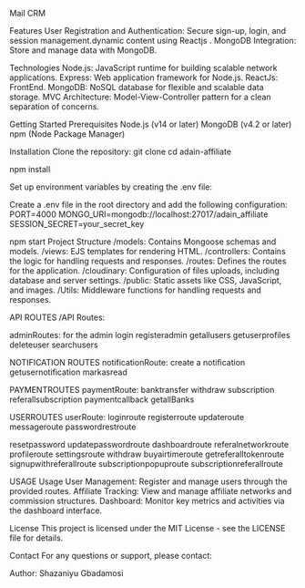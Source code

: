 Mail CRM



Features User Registration and Authentication: Secure sign-up, login, and session management.dynamic content using Reactjs . MongoDB Integration: Store and manage data with MongoDB.

Technologies Node.js: JavaScript runtime for building scalable network applications. Express: Web application framework for Node.js. ReactJs: FrontEnd. MongoDB: NoSQL database for flexible and scalable data storage. MVC Architecture: Model-View-Controller pattern for a clean separation of concerns.

Getting Started Prerequisites Node.js (v14 or later) MongoDB (v4.2 or later) npm (Node Package Manager)

Installation Clone the repository: git clone cd adain-affiliate

npm install

Set up environment variables by creating the .env file:

Create a .env file in the root directory and add the following configuration: PORT=4000 MONGO_URI=mongodb://localhost:27017/adain_affiliate SESSION_SECRET=your_secret_key

npm start
Project Structure /models: Contains Mongoose schemas and models. /views: EJS templates for rendering HTML. /controllers: Contains the logic for handling requests and responses. /routes: Defines the routes for the application. /cloudinary: Configuration of files uploads, including database and server settings. /public: Static assets like CSS, JavaScript, and images. /Utils: Middleware functions for handling requests and responses.

API ROUTES
/API Routes:

adminRoutes: for the admin login registeradmin getallusers getuserprofiles deleteuser searchusers

NOTIFICATION ROUTES
notificationRoute: create a notification getusernotification markasread

PAYMENTROUTES
paymentRoute: banktransfer withdraw subscription referallsubscription paymentcallback getallBanks

USERROUTES
userRoute: loginroute registerroute updateroute messageroute passwordrestroute

resetpassword updatepasswordroute dashboardroute referalnetworkroute profileroute settingsroute withdraw buyairtimeroute getreferalltokenroute signupwithreferallroute subscriptionpopuproute subscriptionreferallroute

USAGE
Usage User Management: Register and manage users through the provided routes. Affiliate Tracking: View and manage affiliate networks and commission structures. Dashboard: Monitor key metrics and activities via the dashboard interface.

License This project is licensed under the MIT License - see the LICENSE file for details.

Contact For any questions or support, please contact:

Author: Shazaniyu Gbadamosi 
